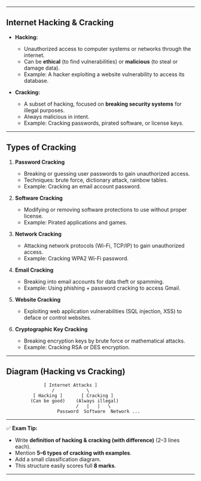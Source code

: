 
---

## **Internet Hacking & Cracking**

* **Hacking:**

  * Unauthorized access to computer systems or networks through the internet.
  * Can be **ethical** (to find vulnerabilities) or **malicious** (to steal or damage data).
  * Example: A hacker exploiting a website vulnerability to access its database.

* **Cracking:**

  * A subset of hacking, focused on **breaking security systems** for illegal purposes.
  * Always malicious in intent.
  * Example: Cracking passwords, pirated software, or license keys.

---

## **Types of Cracking**

1. **Password Cracking**

   * Breaking or guessing user passwords to gain unauthorized access.
   * Techniques: brute force, dictionary attack, rainbow tables.
   * Example: Cracking an email account password.

2. **Software Cracking**

   * Modifying or removing software protections to use without proper license.
   * Example: Pirated applications and games.

3. **Network Cracking**

   * Attacking network protocols (Wi-Fi, TCP/IP) to gain unauthorized access.
   * Example: Cracking WPA2 Wi-Fi password.

4. **Email Cracking**

   * Breaking into email accounts for data theft or spamming.
   * Example: Using phishing + password cracking to access Gmail.

5. **Website Cracking**

   * Exploiting web application vulnerabilities (SQL injection, XSS) to deface or control websites.

6. **Cryptographic Key Cracking**

   * Breaking encryption keys by brute force or mathematical attacks.
   * Example: Cracking RSA or DES encryption.

---

## **Diagram (Hacking vs Cracking)**

```
              [ Internet Attacks ]
                 /            \
          [ Hacking ]       [ Cracking ]
         (Can be good)    (Always illegal)
                          /   |   |   \
                   Password  Software  Network ...
```

---

✅ **Exam Tip:**

* Write **definition of hacking & cracking (with difference)** (2–3 lines each).
* Mention **5–6 types of cracking with examples**.
* Add a small classification diagram.
* This structure easily scores full **8 marks**.

---

